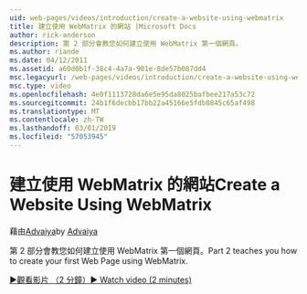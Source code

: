 ```yaml
---
uid: web-pages/videos/introduction/create-a-website-using-webmatrix
title: 建立使用 WebMatrix 的網站 |Microsoft Docs
author: rick-anderson
description: 第 2 部分會教您如何建立使用 WebMatrix 第一個網頁。
ms.author: riande
ms.date: 04/12/2011
ms.assetid: a60d0b1f-38c4-4a7a-901e-8de57b087dd4
msc.legacyurl: /web-pages/videos/introduction/create-a-website-using-webmatrix
msc.type: video
ms.openlocfilehash: 4e0f1113728da6e5e95da8025bafbee217a53c72
ms.sourcegitcommit: 24b1f6decbb17bb22a45166e5fdb0845c65af498
ms.translationtype: MT
ms.contentlocale: zh-TW
ms.lasthandoff: 03/01/2019
ms.locfileid: "57053945"
---
```

<a name="create-a-website-using-webmatrix"></a><span data-ttu-id="a0d7b-103">建立使用 WebMatrix 的網站</span><span class="sxs-lookup"><span data-stu-id="a0d7b-103">Create a Website Using WebMatrix</span></span>
====================
<span data-ttu-id="a0d7b-104">藉由[Advaiya](https://twitter.com/Advaiyasolns)</span><span class="sxs-lookup"><span data-stu-id="a0d7b-104">by [Advaiya](https://twitter.com/Advaiyasolns)</span></span>

<span data-ttu-id="a0d7b-105">第 2 部分會教您如何建立使用 WebMatrix 第一個網頁。</span><span class="sxs-lookup"><span data-stu-id="a0d7b-105">Part 2 teaches you how to create your first Web Page using WebMatrix.</span></span>

[<span data-ttu-id="a0d7b-106">&#9654;觀看影片 （2 分鐘）</span><span class="sxs-lookup"><span data-stu-id="a0d7b-106">&#9654; Watch video (2 minutes)</span></span>](https://channel9.msdn.com/Blogs/ASP-NET-Site-Videos/create-a-website-using-webmatrix)

